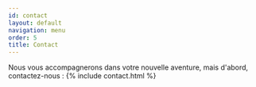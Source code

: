 ```yaml
---
id: contact
layout: default
navigation: menu
order: 5
title: Contact
---
```


Nous vous accompagnerons dans votre nouvelle aventure, mais d'abord, contactez-nous :
{% include contact.html %}
